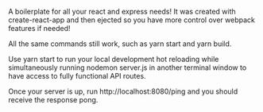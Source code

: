 A boilerplate for all your react and express needs! It was created with create-react-app and then ejected so you have more control over webpack features if needed!

All the same commands still work, such as yarn start and yarn build.

Use yarn start to run your local development hot reloading while simultaneously running nodemon server.js in another terminal window to have access to fully functional API routes.

Once your server is up, run http://localhost:8080/ping and you should receive the response pong. 
